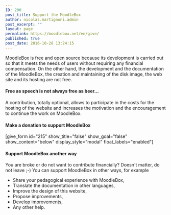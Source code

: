 ```yaml
---
ID: 200
post_title: Support the MoodleBox
author: nicolas.martignoni.admin
post_excerpt: ""
layout: page
permalink: https://moodlebox.net/en/give/
published: true
post_date: 2016-10-28 13:24:15
---
```

MoodleBox is free and open source because its development is carried out so that it meets the needs of users without requiring any financial compensation. On the other hand, the development and the documentation of the MoodleBox, the creation and maintaining of the disk image, the web site and its hosting are not free.
<h4>Free as speech is not always free as beer…</h4>
A contribution, totally optional, allows to participate in the costs for the hosting of the website and increases the motivation and the encouragement to continue the work on MoodleBox.
<h4>Make a donation to support MoodleBox</h4>
[give_form id="215" show_title="false" show_goal="false" show_content="below" display_style="modal" float_labels="enabled"]
<h4>Support MoodleBox another way</h4>
You are broke or do not want to contribute financially? Doesn't matter, do not leave ;-) You can support MoodleBox in other ways, for example
<ul>
 	<li>Share your pedagogical experience with MoodleBox,</li>
 	<li>Translate the documentation in other languages,</li>
 	<li>Improve the design of this website,</li>
 	<li>Propose improvements,</li>
 	<li>Develop improvements,</li>
 	<li>Any other help.</li>
</ul>